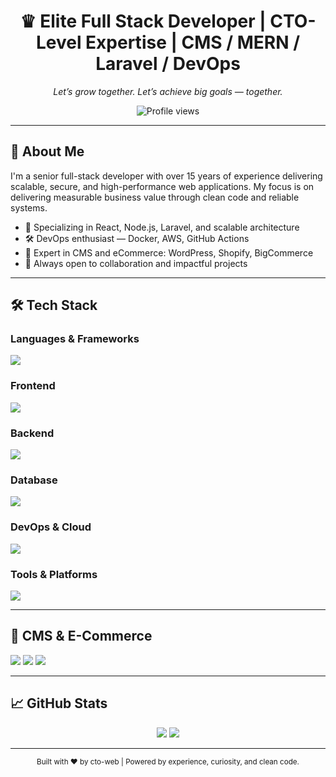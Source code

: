 <h1 align="center">♛ Elite Full Stack Developer | CTO-Level Expertise | CMS / MERN / Laravel / DevOps</h1>
<p align="center"><em>Let’s grow together. Let’s achieve big goals — together.</em></p>

<p align="center">
  <img src="https://komarev.com/ghpvc/?username=cto-web&label=Profile%20views&color=0e75b6&style=flat" alt="Profile views" />
</p>

---

## 👋 About Me

I'm a senior full-stack developer with over 15 years of experience delivering scalable, secure, and high-performance web applications. My focus is on delivering measurable business value through clean code and reliable systems.

- 🧠 Specializing in React, Node.js, Laravel, and scalable architecture  
- 🛠️ DevOps enthusiast — Docker, AWS, GitHub Actions  
- 🧩 Expert in CMS and eCommerce: WordPress, Shopify, BigCommerce  
- 🤝 Always open to collaboration and impactful projects  

---

## 🛠️ Tech Stack

### Languages & Frameworks
<p>
  <img src="https://skillicons.dev/icons?i=js,ts,php,python,go,c,cs,html,css" />
</p>

### Frontend
<p>
  <img src="https://skillicons.dev/icons?i=react,vue,nuxt,nextjs,bootstrap,tailwind,sass" />
</p>

### Backend
<p>
  <img src="https://skillicons.dev/icons?i=nodejs,express,django,laravel,flask,nestjs,ruby,rails" />
</p>

### Database
<p>
  <img src="https://skillicons.dev/icons?i=mongodb,mysql,postgresql,redis,firebase,supabase" />
</p>

### DevOps & Cloud
<p>
  <img src="https://skillicons.dev/icons?i=aws,azure,gcp,docker,heroku,vercel,kubernetes" />
</p>

### Tools & Platforms
<p>
  <img src="https://skillicons.dev/icons?i=git,github,gitlab,vscode,postman,linux" />
</p>

---

## 🛒 CMS & E-Commerce

<p>
  <img src="https://img.shields.io/badge/-WordPress-21759B?style=flat&logo=wordpress&logoColor=white" />
  <img src="https://img.shields.io/badge/-Shopify-95BF47?style=flat&logo=shopify&logoColor=white" />
  <img src="https://img.shields.io/badge/-BigCommerce-1B344C?style=flat&logo=bigcommerce&logoColor=white" />
</p>

---

## 📈 GitHub Stats

<p align="center">
  <img src="https://github-readme-stats.vercel.app/api?username=cto-web&show_icons=true&theme=default" />
  <img src="https://github-readme-streak-stats.herokuapp.com/?user=cto-web&theme=default" />
</p>

---

<p align="center"><sub>Built with ❤️ by cto-web | Powered by experience, curiosity, and clean code.</sub></p>
